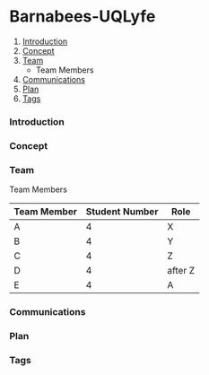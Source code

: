 # Barnabees-UQLyfe

1. [Introduction](#introduction)
2. [Concept](#concept)
3. [Team](#team)
	* Team Members
4. [Communications](#communications)
5. [Plan](#plan)
6. [Tags](#tags)

### Introduction

### Concept

### Team

Team Members

Team Member  | Student Number |Role
------------- | ------------- |------------
A 			  |4       		  |X
B 			  |4      		  |Y
C 			  |4   			  |Z
D 			  | 4  			  |after Z
E			  |4			  |A



### Communications

### Plan

### Tags

